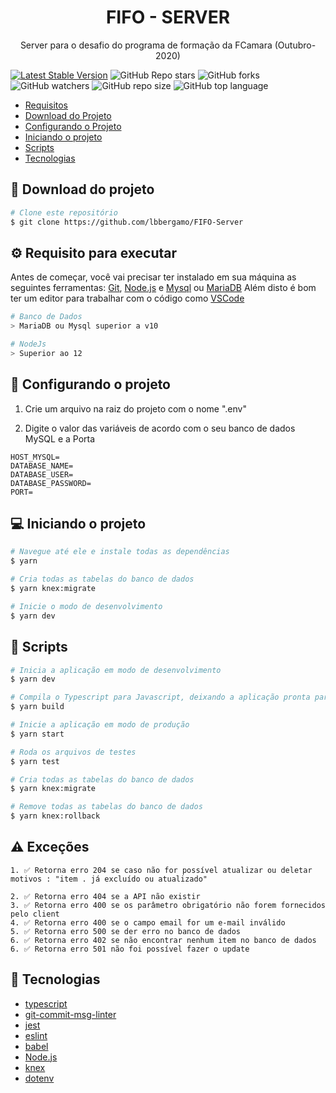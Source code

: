 <h1 align="center">FIFO - SERVER</h1>
<p align="center">Server para o desafio do programa de formação da FCamara (Outubro-2020) </p>

[![Latest Stable Version](https://img.shields.io/npm/v/yarn.svg)](https://www.npmjs.com/package/yarn)
![GitHub Repo stars](https://img.shields.io/github/stars/lbbergamo/FIFO-Server?style=social)
![GitHub forks](https://img.shields.io/github/forks/lbbergamo/FIFO-Server?style=social)
![GitHub watchers](https://img.shields.io/github/watchers/lbbergamo/FIFO-Server?style=social)
![GitHub repo size](https://img.shields.io/github/repo-size/lbbergamo/FIFO-Server)
![GitHub top language](https://img.shields.io/github/languages/top/lbbergamo/FIFO-Server)
  
<!--ts-->
   * [Requisitos](#gear-requisito-para-executar)
   * [Download do Projeto](#paperclip-download-do-projeto)
   * [Configurando o Projeto](#floppy_disk-configurando-o-projeto)
   * [Iniciando o projeto](#computer-iniciando-o-projeto)
   * [Scripts](#memo-scripts)
   * [Tecnologias](#crystal_ball-tecnologias)
<!--te-->

## :paperclip: Download do projeto
```bash
# Clone este repositório
$ git clone https://github.com/lbbergamo/FIFO-Server
```


## :gear: Requisito para executar

Antes de começar, você vai precisar ter instalado em sua máquina as seguintes ferramentas:
[Git](https://git-scm.com), [Node.js](https://nodejs.org/en/) e [Mysql](https://www.mysql.com/products/workbench/) ou [MariaDB](https://mariadb.org/)
Além disto é bom ter um editor para trabalhar com o código como [VSCode](https://code.visualstudio.com/)

```bash
# Banco de Dados
> MariaDB ou Mysql superior a v10

# NodeJs 
> Superior ao 12
```


##  :floppy_disk: Configurando o projeto

1. Crie um arquivo na raiz do projeto com o nome ".env"

2. Digite o valor das variáveis de acordo com o seu banco de dados MySQL e a Porta
```
HOST_MYSQL=
DATABASE_NAME=
DATABASE_USER=
DATABASE_PASSWORD=
PORT=
```

## :computer: Iniciando o projeto
```bash
# Navegue até ele e instale todas as dependências
$ yarn

# Cria todas as tabelas do banco de dados
$ yarn knex:migrate

# Inicie o modo de desenvolvimento
$ yarn dev
```

## :memo: Scripts
```bash
# Inicia a aplicação em modo de desenvolvimento
$ yarn dev

# Compila o Typescript para Javascript, deixando a aplicação pronta para produção
$ yarn build

# Inicie a aplicação em modo de produção
$ yarn start

# Roda os arquivos de testes
$ yarn test

# Cria todas as tabelas do banco de dados
$ yarn knex:migrate

# Remove todas as tabelas do banco de dados
$ yarn knex:rollback 
```
## :warning: Exceções
```
1. ✅ Retorna erro 204 se caso não for possível atualizar ou deletar motivos : "item . já excluído ou atualizado"

2. ✅ Retorna erro 404 se a API não existir
3. ✅ Retorna erro 400 se os parâmetro obrigatório não forem fornecidos pelo client
4. ✅ Retorna erro 400 se o campo email for um e-mail inválido
5. ✅ Retorna erro 500 se der erro no banco de dados
6. ✅ Retorna erro 402 se não encontrar nenhum item no banco de dados
6. ✅ Retorna erro 501 não foi possível fazer o update
```


## :crystal_ball: Tecnologias

- [typescript](https://www.typescriptlang.org/docs/)
- [git-commit-msg-linter](https://www.npmjs.com/package/git-commit-msg-linter)
- [jest](https://jestjs.io/)
- [eslint](https://eslint.org/)
- [babel](https://babeljs.io/)
- [Node.js](https://nodejs.org/en/)
- [knex](http://knexjs.org/)
- [dotenv](https://www.npmjs.com/package/dotenv) 